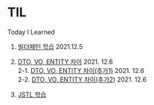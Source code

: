 # TIL
Today I Learned 

1. <a href ="https://lemontia.tistory.com/483"> 빌더패턴 학습</a> 2021.12.5

2. <a href ="https://youngjinmo.github.io/2021/04/dto-vo-entity/"> DTO, VO, ENTITY 차이</a> 2021. 12.6<br>
2-1. <a href ="https://velog.io/@gillog/Entity-DTO-VO-%EB%B0%94%EB%A1%9C-%EC%95%8C%EA%B8%B0"> DTO, VO, ENTITY 차이(추가1)</a> 2021. 12.6<br>
2-2. <a href="https://webdevtechblog.com/entity-vo-dto-666bc72614bb"> DTO, VO, ENTITY 차이(추가2)</a> 2021. 12.6

3. <a href="https://daesuni.github.io/jstl/"> JSTL 학습</a>
